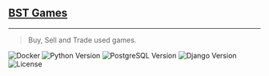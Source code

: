 ## [BST Games](https://github.com/lucasazevedo/bstgames)
<hr>

> Buy, Sell and Trade used games.

![Docker](https://img.shields.io/badge/docker-%230db7ed.svg?style=for-the-badge&logo=docker&logoColor=white)
![Python Version](https://img.shields.io/badge/python-3.8.12-blue)
![PostgreSQL Version](https://img.shields.io/badge/postgres-13.5-blue)
![Django Version](https://img.shields.io/badge/django-3.2.6-blue)
![License](https://img.shields.io/badge/license-MIT-green)
